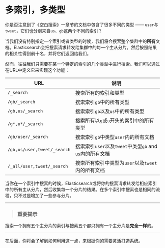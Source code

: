 # 多索引，多类型

你是否注意到了《空白搜索》一章节的文档中包含了很多不同的类型 —— `user`与`tweet`，它们也分别来自`us`、`gb`这两个不同的索引？

当我们没有特别指定一个索引或者类型的时候，我们将会搜索整个集群中的**所有**文档。Elasticsearch会把搜索请求转发给集群中的每一个主从分片，然后按照结果的相关性得到前十名，并将它们返回给我们。

然而，往往我们只需要在某一个特定的索引的几个类型中进行搜索。我们可以通过在URL中定义它来实现这个功能：


| URL | 说明 |
| -- | -- |
| `/_search` | 搜索所有的索引和类型 |
| `/gb/_search` | 搜索索引`gb`中的所有类型 |
| `/gb,us/_search` | 搜索索引`gb`以及`us`中的所有类型 |
| `/g*,u*/_search` | 搜索所有以`g`或`u`开头的索引中的所有类型 |
| `/gb/user/_search` | 搜索索引`gb`中类型`user`内的所有文档 |
| `/gb,us/user,tweet/_search` | 搜索索引`user`以及`tweet`中类型`gb` and `us`内的所有文档 |
| `/_all/user,tweet/_search` | 搜索所有索引中类型为`user`以及`tweet`内的所有文档 |

当你在一个索引中搜索的时候，Elasticsearch或将你的搜索请求转发给相应索引中的所有主从分片，然后收集每一个分片的结果。在多个索引中搜索也是相同的流程，只不过是增加了一些参与分片。

****
> ### 重要提示

搜索一个拥有五个主分片的索引与搜索五个都只拥有一个主分片是**完全一样**的。

****

在后面，你将会了解到如何利用这一点，来根据你的需要灵活打造系统。
